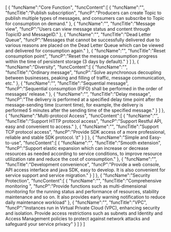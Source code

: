 [
	{
		"funcName":"Core Function",
		"funcContent":[
			{
				"funcName":"",
				"funcTitle":"Publish subscription",
				"funcP":"Producers can create Topic to publish multiple types of messages, and consumers can subscribe to Topic for consumption on demand."
			},
			{
				"funcName":"",
				"funcTitle":"Message view",
				"funcP":"Users can view message status and content through TopicID and MessageID."
			},
			{
				"funcName":"",
				"funcTitle":"Dead Letter Queue",
				"funcP":"Messages that cannot be successfully delivered due to various reasons are placed on the Dead Letter Queue which can be viewed and delivered for consumption again."
			},
			{
				"funcName":"",
				"funcTitle":"Reset consumption point",
				"funcP":"Reset the message consumption progress within the time of persistent storage (3 days by default)."
			}
		]
	},
	{
		"funcName":"Diversity",
		"funcContent":[
			{
				"funcName":"",
				"funcTitle":"Ordinary message",
				"funcP":"Solve asynchronous decoupling between businesses, peaking and filling of traffic, message communication, etc."
			},
			{
				"funcName":"",
				"funcTitle":"Sequential message",
				"funcP":"Sequential consumption (FIFO) shall be performed in the order of messages’ release."
			},
			{
				"funcName":"",
				"funcTitle":"Delay message",
				"funcP":"The delivery is performed at a specified delay time point after the message-sending time (current time), for example, the delivery is performed 5 minutes after the sending time of the specified message."
			}
		]
	},
	{
		"funcName":"Multi-protocol Access",
		"funcContent":[
			{
				"funcName":"",
				"funcTitle":"Support HTTP protocol access",
				"funcP":"Support Restful API, easy and convenient to access."
			},
			{
				"funcName":"",
				"funcTitle":"Support TCP protocol access",
				"funcP":"Provide SDK access of a more professional, reliable and stable SDK protocol. \t"
			}
		]
	},
	{
		"funcName":"Simple and Easy-to-use",
		"funcContent":[
			{
				"funcName":"",
				"funcTitle":"Smooth extension",
				"funcP":"Support elastic expansion which can increase or decrease resources as needed according to service conditions, to improve resource utilization rate and reduce the cost of consumption."
			},
			{
				"funcName":"",
				"funcTitle":"Development convenience",
				"funcP":"Provide a web console, API access interface and java SDK, easy to develop. It is also convenient for service support and service migration."
			}
		]
	},
	{
		"funcName":"Security Protection",
		"funcContent":[
			{
				"funcName":"",
				"funcTitle":"Comprehensive monitoring ",
				"funcP":"Provide functions such as multi-dimensional monitoring for the running status and performance of resources, stability maintenance and so on. It also provides early warning notification to reduce daily maintenance workload"
			},
			{
				"funcName":"",
				"funcTitle":"VPC",
				"funcP":"Instances run in Virtual Private Cloud (VPC), enhancing security and isolation. Provide access restrictions such as subnets and Identity and Access Management policies to protect against network attacks and safeguard your service privacy"
			}
		]
	}
]
